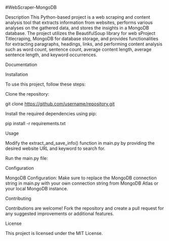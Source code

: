 #WebScraper-MongoDB

Description
This Python-based project is a web scraping and content analysis tool that extracts information from websites, performs various analyses on the gathered data, and stores the insights in a MongoDB database. The project utilizes the BeautifulSoup library for web sProject Titlecraping, MongoDB for database storage, and provides functionalities for extracting paragraphs, headings, links, and performing content analysis such as word count, sentence count, average content length, average sentence length, and keyword occurrences.

Documentation

Installation

To use this project, follow these steps:

Clone the repository:

git clone https://github.com/username/repository.git

Install the required dependencies using pip:


pip install -r requirements.txt

Usage

Modify the extract_and_save_info() function in main.py by providing the desired website URL and keyword to search for.

Run the main.py file:

Configuration

MongoDB Configuration: Make sure to replace the MongoDB connection string in main.py with your own connection string from MongoDB Atlas or your local MongoDB instance.

Contributing

Contributions are welcome! Fork the repository and create a pull request for any suggested improvements or additional features.

License

This project is licensed under the MIT License.
